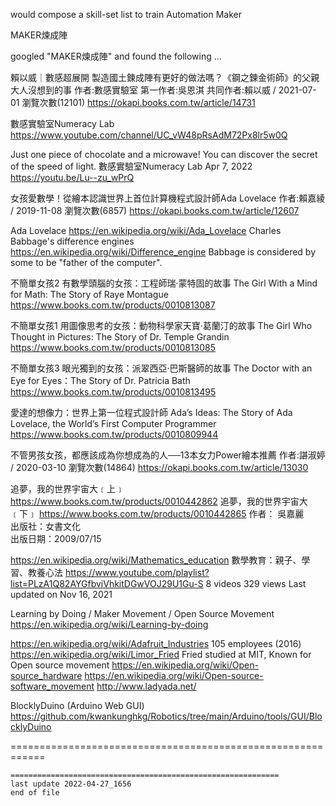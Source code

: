 
would compose a skill-set list to train Automation Maker

MAKER煉成陣

googled "MAKER煉成陣" and found the following ...

賴以威｜數感超展開
製造國土鍊成陣有更好的做法嗎？《鋼之鍊金術師》的父親大人沒想到的事
作者:數感實驗室 第一作者:吳恩淇 共同作者:賴以威 / 2021-07-01 瀏覽次數(12101) 
  https://okapi.books.com.tw/article/14731

數感實驗室Numeracy Lab
  https://www.youtube.com/channel/UC_vW48pRsAdM72Px8lr5w0Q

Just one piece of chocolate and a microwave! You can discover the secret of the speed of light.		數感實驗室Numeracy Lab  Apr 7, 2022
https://youtu.be/Lu--zu_wPrQ

女孩愛數學！從繪本認識世界上首位計算機程式設計師Ada Lovelace
作者:賴嘉綾 / 2019-11-08 瀏覽次數(6857) 
  https://okapi.books.com.tw/article/12607

Ada Lovelace
  https://en.wikipedia.org/wiki/Ada_Lovelace
Charles Babbage's difference engines
  https://en.wikipedia.org/wiki/Difference_engine
Babbage is considered by some to be "father of the computer".

不簡單女孩2 有數學頭腦的女孩：工程師瑞‧蒙特固的故事
The Girl With a Mind for Math: The Story of Raye Montague
  https://www.books.com.tw/products/0010813087

不簡單女孩1 用圖像思考的女孩：動物科學家天寶‧葛蘭汀的故事
The Girl Who Thought in Pictures: The Story of Dr. Temple Grandin
  https://www.books.com.tw/products/0010813085

不簡單女孩3 眼光獨到的女孩：派翠西亞‧巴斯醫師的故事
The Doctor with an Eye for Eyes：The Story of Dr. Patricia Bath
  https://www.books.com.tw/products/0010813495

愛達的想像力：世界上第一位程式設計師
Ada’s Ideas: The Story of Ada Lovelace, the World’s First Computer Programmer
  https://www.books.com.tw/products/0010809944

不管男孩女孩，都應該成為你想成為的人──13本女力Power繪本推薦
作者:諶淑婷 / 2020-03-10 瀏覽次數(14864) 
  https://okapi.books.com.tw/article/13030

追夢，我的世界宇宙大﹝上﹞
  https://www.books.com.tw/products/0010442862
追夢，我的世界宇宙大﹝下﹞
  https://www.books.com.tw/products/0010442865
作者： 吳嘉麗  
出版社：女書文化  
出版日期：2009/07/15

https://en.wikipedia.org/wiki/Mathematics_education
數學教育：親子、學習、教養心法
  https://www.youtube.com/playlist?list=PLzA1Q82AYGfbviVhkitDGwVOJ29U1Gu-S
	8 videos 329 views Last updated on Nov 16, 2021

Learning by Doing / Maker Movement / Open Source Movement
  https://en.wikipedia.org/wiki/Learning-by-doing

  https://en.wikipedia.org/wiki/Adafruit_Industries
	105 employees (2016)
  https://en.wikipedia.org/wiki/Limor_Fried
	Fried studied at MIT, Known for Open source movement
  https://en.wikipedia.org/wiki/Open-source_hardware
  https://en.wikipedia.org/wiki/Open-source-software_movement
  http://www.ladyada.net/

BlocklyDuino (Arduino Web GUI)
https://github.com/kwankunghkg/Robotics/tree/main/Arduino/tools/GUI/BlocklyDuino

============================================================


```
============================================================
last update 2022-04-27_1656
end of file
